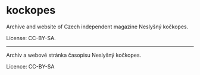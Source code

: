 kockopes
========

Archive and website of Czech independent magazine Neslyšný kočkopes.

License: CC-BY-SA.

* * *


Archiv a webové stránka časopisu Neslyšný kočkopes.

Licence: CC-BY-SA